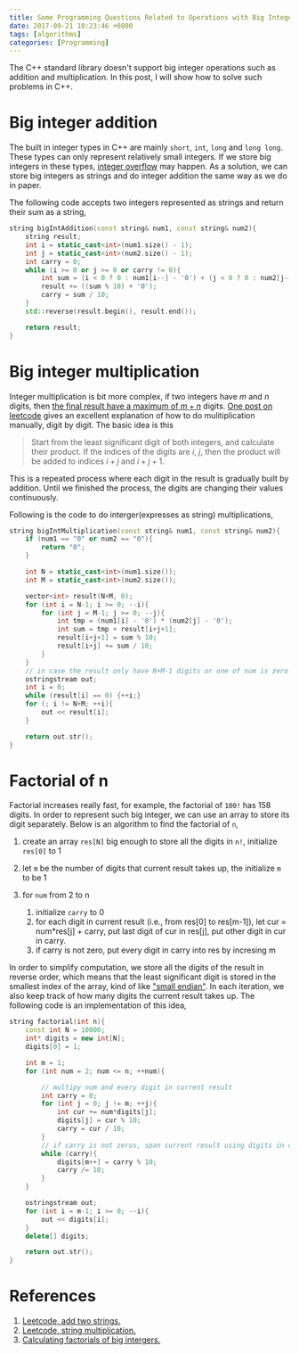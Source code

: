 ```yaml
---
title: Some Programming Questions Related to Operations with Big Integers
date: 2017-09-21 10:23:46 +0800
tags: [algorithms]
categories: [Programming]
---
```


The C++ standard library doesn't support big integer operations such as
addition and multiplication. In this post, I will show how to solve such
problems in C++.

<!--more-->

# Big integer addition

The built in integer types in C++ are mainly `short`, `int`, `long` and `long
long`. These types can only represent relatively small integers. If we store
big integers in these types, [integer
overflow](https://en.wikipedia.org/wiki/Integer_overflow) may happen. As a
solution, we can store big integers as strings and do integer addition the same
way as we do in paper.

The following code accepts two integers represented as strings and return their
sum as a string,

```cpp
string bigIntAddition(const string& num1, const string& num2){
    string result;
    int i = static_cast<int>(num1.size() - 1);
    int j = static_cast<int>(num2.size() - 1);
    int carry = 0;
    while (i >= 0 or j >= 0 or carry != 0){
        int sum = (i < 0 ? 0 : num1[i--] - '0') + (j < 0 ? 0 : num2[j--] - '0') + carry;
        result += ((sum % 10) + '0');
        carry = sum / 10;
    }
    std::reverse(result.begin(), result.end());

    return result;
}
```

# Big integer multiplication

Integer multiplication is bit more complex, if two integers have $m$ and $n$
digits, then [the final result have a maximum of $m +
n$](https://math.stackexchange.com/questions/857424/estimate-or-calculate-the-number-of-digits-of-a-multiplication)
digits. [One post on
leetcode](https://discuss.leetcode.com/topic/30508/easiest-java-solution-with-graph-explanation)
gives an excellent explanation of how to do mulitiplication manually, digit by
digit. The basic idea is this

> Start from the least significant digit of both
integers, and calculate their product. If the indices of the digits are $i$,
$j$, then the product will be added to indices $i+j$ and $i+j+1$.

This is a repeated process where each digit in the result is gradually built by
addition. Until we finished the process, the digits are changing their values
continuously.

Following is the code to do interger(expresses as string) multiplications,

```cpp
string bigIntMultiplication(const string& num1, const string& num2){
    if (num1 == "0" or num2 == "0"){
        return "0";
    }

    int N = static_cast<int>(num1.size());
    int M = static_cast<int>(num2.size());

    vector<int> result(N+M, 0);
    for (int i = N-1; i >= 0; --i){
        for (int j = M-1; j >= 0; --j){
            int tmp = (num1[i] - '0') * (num2[j] - '0');
            int sum = tmp + result[i+j+1];
            result[i+j+1] = sum % 10;
            result[i+j] += sum / 10;
        }
    }   
    // in case the result only have N+M-1 digits or one of num is zero
    ostringstream out;
    int i = 0;
    while (result[i] == 0) {++i;}
    for (; i != N+M; ++i){
        out << result[i];
    }

    return out.str();
}
```

# Factorial of n

Factorial increases really fast, for example, the factorial of `100!` has 158
digits. In order to represent such big integer, we can use an array to store
its digit separately. Below is an algorithm to find the factorial of `n`,

1. create an array `res[N]` big enough to store all the digits in `n!`,
   initialize `res[0]` to 1

2. let `m` be the number of digits that current result takes up, the initialize
   `m` to be 1

3. for `num` from 2 to n    
    1. initialize `carry` to 0
    2. for each digit in current result (i.e., from res[0] to res[m-1]),
    let cur = num*res[j] + carry, put last digit of cur in res[j], put other
    digit in cur in carry.
    3. if carry is not zero, put every digit in carry into res by incresing m

In order to simplify computation, we store all the digits of the result in
reverse order, which means that the least significant digit is stored in the
smallest index of the array, kind of like ["small
endian"](https://en.wikipedia.org/wiki/Endianness). In each iteration, we also
keep track of how many digits the current result takes up. The following code
is an implementation of this idea,

```cpp
string factorial(int n){
    const int N = 10000;
    int* digits = new int[N];
    digits[0] = 1;

    int m = 1; 
    for (int num = 2; num <= n; ++num){

        // multipy num and every digit in current result
        int carry = 0;
        for (int j = 0; j != m; ++j){
            int cur += num*digits[j];
            digits[j] = cur % 10;
            carry = cur / 10;
        }
        // if carry is not zeros, span current result using digits in carry
        while (carry){
            digits[m++] = carry % 10;
            carry /= 10;
        }
    }

    ostringstream out;
    for (int i = m-1; i >= 0; --i){
        out << digits[i];
    }
    delete[] digits;

    return out.str();
}
```

# References

1. [Leetcode, add two strings.](https://leetcode.com/problems/add-strings/description/)
2. [Leetcode, string multiplication.](https://leetcode.com/problems/multiply-strings/description/)
3. [Calculating factorials of big intergers.](https://geekfactorial.blogspot.com/2016/08/factorial-of-large-numbers-in-c-or-cpp.html)

